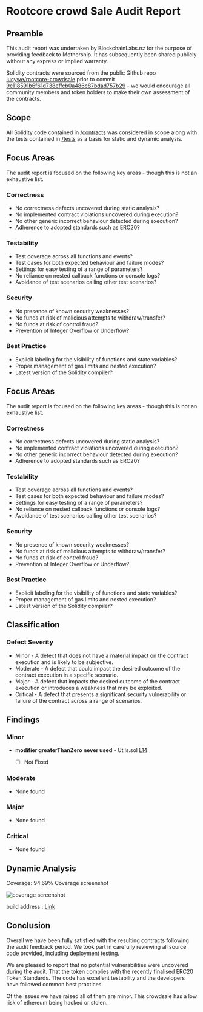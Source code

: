 # Rootcore crowd Sale Audit Report

## Preamble
This audit report was undertaken by BlockchainLabs.nz for the purpose of providing feedback to Mothership. It has subsequently been shared publicly without any express or implied warranty.

Solidity contracts were sourced from the public Github repo [lucywe/rootcore-crowdsale](https://github.com/lucywe/rootcore-crowdsale) prior to commit [9e118591b6f61d738effcb0a486c87bdad757b29](https://github.com/lucywe/rootcore-crowdsale/commit/9e118591b6f61d738effcb0a486c87bdad757b29) - we would encourage all community members and token holders to make their own assessment of the contracts.

## Scope
All Solidity code contained in [/contracts](https://github.com/lucywe/rootcore-crowdsale/tree/master/solidity/contracts) was considered in scope along with the tests contained in [/tests](https://github.com/lucywe/rootcore-crowdsale/tree/master/solidity/test) as a basis for static and dynamic analysis.

## Focus Areas
The audit report is focused on the following key areas - though this is not an exhaustive list.
### Correctness
- No correctness defects uncovered during static analysis?
- No implemented contract violations uncovered during execution?
- No other generic incorrect behaviour detected during execution?
- Adherence to adopted standards such as ERC20?
### Testability
- Test coverage across all functions and events?
- Test cases for both expected behaviour and failure modes?
- Settings for easy testing of a range of parameters?
- No reliance on nested callback functions or console logs?
- Avoidance of test scenarios calling other test scenarios?
### Security
- No presence of known security weaknesses?
- No funds at risk of malicious attempts to withdraw/transfer?
- No funds at risk of control fraud?
- Prevention of Integer Overflow or Underflow?
### Best Practice
- Explicit labeling for the visibility of functions and state variables?
- Proper management of gas limits and nested execution?
- Latest version of the Solidity compiler?

## Focus Areas
The audit report is focused on the following key areas - though this is not an exhaustive list.
### Correctness
- No correctness defects uncovered during static analysis?
- No implemented contract violations uncovered during execution?
- No other generic incorrect behaviour detected during execution?
- Adherence to adopted standards such as ERC20?
### Testability
- Test coverage across all functions and events?
- Test cases for both expected behaviour and failure modes?
- Settings for easy testing of a range of parameters?
- No reliance on nested callback functions or console logs?
- Avoidance of test scenarios calling other test scenarios?
### Security
- No presence of known security weaknesses?
- No funds at risk of malicious attempts to withdraw/transfer?
- No funds at risk of control fraud?
- Prevention of Integer Overflow or Underflow?
### Best Practice
- Explicit labeling for the visibility of functions and state variables?
- Proper management of gas limits and nested execution?
- Latest version of the Solidity compiler?

## Classification
### Defect Severity
- Minor - A defect that does not have a material impact on the contract execution and is likely to be subjective.
- Moderate - A defect that could impact the desired outcome of the contract execution in a specific scenario.
- Major - A defect that impacts the desired outcome of the contract execution or introduces a weakness that may be exploited.
- Critical - A defect that presents a significant security vulnerability or failure of the contract across a range of scenarios.

## Findings
<!-- Here goes a list of issues -->
### Minor
- **modifier greaterThanZero never used** -  Utils.sol [L14](https://github.com/ryu9827/rootcore/blob/39097178467845370ac19a299473f9ff90a16e22/contracts/Utils.sol#L14)
  - [ ] Not Fixed


### Moderate
- None found

### Major
- None found

### Critical
- None found

## Dynamic Analysis 
Coverage: 94.69%
Coverage screenshot

<img alt="coverage screenshot" src="http://www.brucelihunting4ajob.info/img/tmp/Coverage_screenshot.png">

build address : [Link](https://travis-ci.org/ryu9827/rootcore/builds/334233219)
## Conclusion

Overall we have been fully satisfied with the resulting contracts following the audit feedback period. We took part in carefully reviewing all source code provided, including deployment testing.

We are pleased to report that no potential vulnerabilities were uncovered during the audit. That the token complies with the recently finalised ERC20 Token Standards. The code has excellent testability and the developers have followed common best practices.

Of the issues we have raised all of them are minor. This crowdsale has a low risk of ethereum being hacked or stolen. 